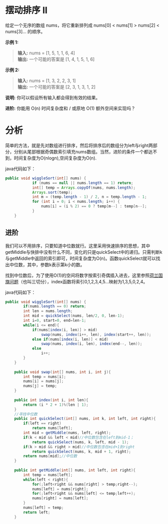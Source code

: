 # 摆动排序 II
给定一个无序的数组 nums，将它重新排列成 nums[0] < nums[1] > nums[2] < nums[3]... 的顺序。

**示例 1:**

> **输入:** nums = [1, 5, 1, 1, 6, 4]<br>
**输出:** 一个可能的答案是 [1, 4, 1, 5, 1, 6]

**示例 2:**

> **输入:** nums = [1, 3, 2, 2, 3, 1]<br>
**输出:** 一个可能的答案是 [2, 3, 1, 3, 1, 2]

**说明:**
你可以假设所有输入都会得到有效的结果。

**进阶:**
你能用 O(n) 时间复杂度和 / 或原地 O(1) 额外空间来实现吗？

# 分析

简单的方法，就是先对数组进行排序，然后将排序后的数组分为left与right两部分，分别从尾部根据奇偶数索引填充nums数组。当然，进阶的条件一个都达不到，时间复杂度为O(nlogn),空间复杂度为O(n).

java代码如下：
```java
public void wiggleSort(int[] nums) {
            if (nums == null || nums.length == 1) return;
            int[] temp = Arrays.copyOf(nums, nums.length);
            Arrays.sort(temp);
            int m = (temp.length - 1) / 2, n = temp.length - 1;
            for (int i = 0; i < nums.length; i++) {
                nums[i] = (i % 2) == 0 ? temp[m--] : temp[n--];
            }
    }
```

## 进阶

我们可以不用排序，只要知道中位数就行。这里采用快速排序的思想，其中getMiddle与快排中没有什么不同，变化的只是quickSelect中的递归。只需判断k与getMiddle中返回的索引即可，时间复杂度为O(n)。函数quickSelect就可以找出中位数，其中，参数k表示第k小的数。

找到中位数后，为了使用O(1)的空间将数字按索引奇偶插入进去，这里参照[荷兰国旗问题](https://en.wikipedia.org/wiki/Dutch_national_flag_problem#Pseudocode)（也叫三切分），index函数将索引0,1,2,3,4,5...映射为1,3,5,0,2,4。

java代码如下：
```java
public void wiggleSort(int[] nums) {
        if(nums.length == 0) return;
        int len = nums.length;
        int mid = quickSelect(nums, len/2, 0, len-1);
        int i=0, start=0, end=len-1;
        while(i <= end){
            if(nums[index(i, len)] > mid)
                swap(nums, index(i++, len), index(start++, len));
            else if(nums[index(i, len)] < mid)
                swap(nums, index(i, len), index(end--, len));
            else
                i++;
        }
    }
    
    public void swap(int[] nums, int i, int j){
        int temp = nums[i];
        nums[i] = nums[j];
        nums[j] = temp;
    }
    
    public int index(int i, int len){
        return (i * 2 + 1)%(len | 1);
    }
    //寻找中位数
    public int quickSelect(int[] nums, int k, int left, int right){
        if(left == right)
            return nums[left];
        int mid = getMiddle(nums, left, right);
        if(k < mid && left < mid)//中位数包含在left到mid-1；
            return quickSelect(nums, k, left, mid - 1);
        if(k > mid && right > mid)//中位数包含在mid+1到right
            return quickSelect(nums, k, mid + 1, right);
        return nums[mid];//中位数
    }
    
    public int getMiddle(int[] nums, int left, int right){
        int temp = nums[left];
        while(left < right){
            for(;left<right && nums[right] > temp;right--);
            nums[left] = nums[right];
            for(;left<right && nums[left] <= temp;left++);
            nums[right] = nums[left];
        }
        nums[left] = temp;
        return left;
    }
```
